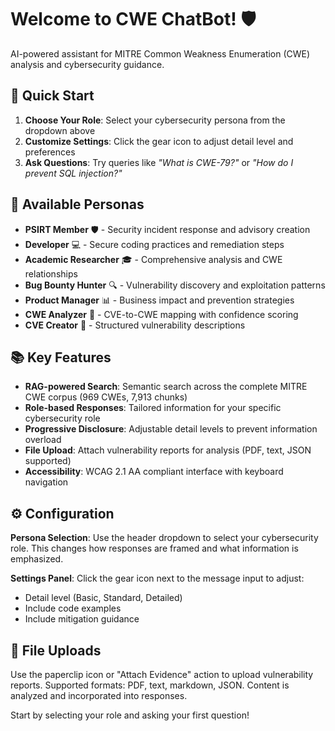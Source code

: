# Welcome to CWE ChatBot! 🛡️

AI-powered assistant for MITRE Common Weakness Enumeration (CWE) analysis and cybersecurity guidance.

## 🎯 Quick Start

1. **Choose Your Role**: Select your cybersecurity persona from the dropdown above
2. **Customize Settings**: Click the gear icon to adjust detail level and preferences
3. **Ask Questions**: Try queries like *"What is CWE-79?"* or *"How do I prevent SQL injection?"*

## 🔧 Available Personas

- **PSIRT Member** 🛡️ - Security incident response and advisory creation
- **Developer** 💻 - Secure coding practices and remediation steps
- **Academic Researcher** 🎓 - Comprehensive analysis and CWE relationships
- **Bug Bounty Hunter** 🔍 - Vulnerability discovery and exploitation patterns
- **Product Manager** 📊 - Business impact and prevention strategies
- **CWE Analyzer** 🔬 - CVE-to-CWE mapping with confidence scoring
- **CVE Creator** 📝 - Structured vulnerability descriptions

## 📚 Key Features

- **RAG-powered Search**: Semantic search across the complete MITRE CWE corpus (969 CWEs, 7,913 chunks)
- **Role-based Responses**: Tailored information for your specific cybersecurity role
- **Progressive Disclosure**: Adjustable detail levels to prevent information overload
- **File Upload**: Attach vulnerability reports for analysis (PDF, text, JSON supported)
- **Accessibility**: WCAG 2.1 AA compliant interface with keyboard navigation

## ⚙️ Configuration

**Persona Selection**: Use the header dropdown to select your cybersecurity role. This changes how responses are framed and what information is emphasized.

**Settings Panel**: Click the gear icon next to the message input to adjust:
- Detail level (Basic, Standard, Detailed)
- Include code examples
- Include mitigation guidance

## 📎 File Uploads

Use the paperclip icon or "Attach Evidence" action to upload vulnerability reports. Supported formats: PDF, text, markdown, JSON. Content is analyzed and incorporated into responses.

Start by selecting your role and asking your first question!